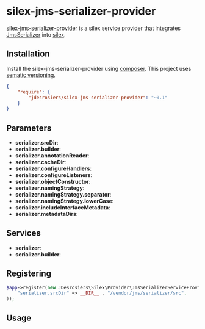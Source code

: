 silex-jms-serializer-provider
============================

[silex-jms-serializer-provider](https://github.com/jdesrosiers/silex-jms-serializer-provider) is a silex service provider
that integrates [JmsSerializer](https://github.com/schmittjoh/serializer) into [silex](https://github.com/fabpot/Silex).

Installation
------------
Install the silex-jms-serializer-provider using [composer](http://getcomposer.org/).  This project uses [sematic versioning](http://semver.org/).

```json
{
    "require": {
        "jdesrosiers/silex-jms-serializer-provider": "~0.1"
    }
}
```

Parameters
----------
* **serializer.srcDir**:
* **serializer.builder**:
* **serializer.annotationReader**:
* **serializer.cacheDir**:
* **serializer.configureHandlers**:
* **serializer.configureListeners**:
* **serializer.objectConstructor**:
* **serializer.namingStrategy**:
* **serializer.namingStrategy.separator**:
* **serializer.namingStrategy.lowerCase**:
* **serializer.includeInterfaceMetadata**:
* **serializer.metadataDirs**:

Services
--------
* **serializer**:
* **serializer.builder**:

Registering
-----------
```php
$app->register(new JDesrosiers\Silex\Provider\JmsSerializerServiceProvider(), array(
    "serializer.srcDir" => __DIR__ . "/vendor/jms/serializer/src",
));
```
Usage
-----
